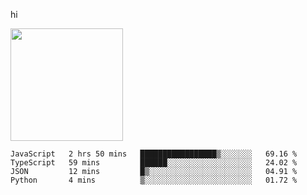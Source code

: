 hi

<img height="180em" src="https://github-readme-stats.vercel.app/api?username=AProductiveNerd&show_icons=true&hide_border=true&&count_private=true&include_all_commits=true" />

<!--START_SECTION:waka-->
```text
JavaScript   2 hrs 50 mins   █████████████████▒░░░░░░░   69.16 % 
TypeScript   59 mins         ██████░░░░░░░░░░░░░░░░░░░   24.02 % 
JSON         12 mins         █▒░░░░░░░░░░░░░░░░░░░░░░░   04.91 % 
Python       4 mins          ▒░░░░░░░░░░░░░░░░░░░░░░░░   01.72 % 
```
<!--END_SECTION:waka-->
